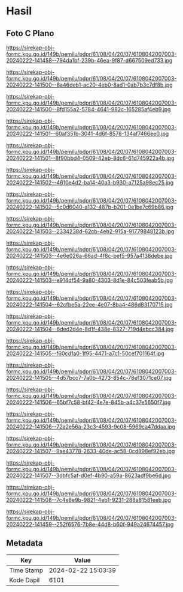 # Hasil

## Foto C Plano

https://sirekap-obj-formc.kpu.go.id/149b/pemilu/pdpr/61/08/04/20/07/6108042007003-20240222-141458--794da1bf-239b-46ea-9f87-d667509ed733.jpg

https://sirekap-obj-formc.kpu.go.id/149b/pemilu/pdpr/61/08/04/20/07/6108042007003-20240222-141500--8a46deb1-ac20-4eb0-8ad1-0ab7b3c7df8b.jpg

https://sirekap-obj-formc.kpu.go.id/149b/pemilu/pdpr/61/08/04/20/07/6108042007003-20240222-141500--8fd155a2-5784-4641-982c-165285af4eb9.jpg

https://sirekap-obj-formc.kpu.go.id/149b/pemilu/pdpr/61/08/04/20/07/6108042007003-20240222-141501--60af351b-3041-4d6f-8578-134af7466ee0.jpg

https://sirekap-obj-formc.kpu.go.id/149b/pemilu/pdpr/61/08/04/20/07/6108042007003-20240222-141501--8f90bbd4-0509-42eb-8dc6-61d745922a4b.jpg

https://sirekap-obj-formc.kpu.go.id/149b/pemilu/pdpr/61/08/04/20/07/6108042007003-20240222-141502--4610e4d2-ba14-40a3-b930-a7125a98ec25.jpg

https://sirekap-obj-formc.kpu.go.id/149b/pemilu/pdpr/61/08/04/20/07/6108042007003-20240222-141502--5c0d6040-a132-487b-b201-0e1be7c69b86.jpg

https://sirekap-obj-formc.kpu.go.id/149b/pemilu/pdpr/61/08/04/20/07/6108042007003-20240222-141503--2334238d-62cb-4eb2-915a-91779848123b.jpg

https://sirekap-obj-formc.kpu.go.id/149b/pemilu/pdpr/61/08/04/20/07/6108042007003-20240222-141503--4e6e026a-66ad-4f8c-bef5-957a4138debe.jpg

https://sirekap-obj-formc.kpu.go.id/149b/pemilu/pdpr/61/08/04/20/07/6108042007003-20240222-141503--e914df54-9a80-4303-8d1e-84c503feab5b.jpg

https://sirekap-obj-formc.kpu.go.id/149b/pemilu/pdpr/61/08/04/20/07/6108042007003-20240222-141504--62cfbe5a-22ee-4e07-8ba4-486d83170715.jpg

https://sirekap-obj-formc.kpu.go.id/149b/pemilu/pdpr/61/08/04/20/07/6108042007003-20240222-141504--6ded2d4e-8d1f-438e-8327-719d4ebcc384.jpg

https://sirekap-obj-formc.kpu.go.id/149b/pemilu/pdpr/61/08/04/20/07/6108042007003-20240222-141505--f60cd1a0-1f95-4471-a7c1-50cef701164f.jpg

https://sirekap-obj-formc.kpu.go.id/149b/pemilu/pdpr/61/08/04/20/07/6108042007003-20240222-141505--4d57bcc7-7a0b-4273-854c-78ef3071ce07.jpg

https://sirekap-obj-formc.kpu.go.id/149b/pemilu/pdpr/61/08/04/20/07/6108042007003-20240222-141506--65bf7c58-bf42-4e7e-845b-a4c37e5650f7.jpg

https://sirekap-obj-formc.kpu.go.id/149b/pemilu/pdpr/61/08/04/20/07/6108042007003-20240222-141506--72a2e56a-23c3-4593-9c08-5969ca47ddaa.jpg

https://sirekap-obj-formc.kpu.go.id/149b/pemilu/pdpr/61/08/04/20/07/6108042007003-20240222-141507--9ae43778-2633-40de-ac58-0cd898ef92eb.jpg

https://sirekap-obj-formc.kpu.go.id/149b/pemilu/pdpr/61/08/04/20/07/6108042007003-20240222-141507--3dbfc5af-d0ef-4b90-a59a-8623adf9be6d.jpg

https://sirekap-obj-formc.kpu.go.id/149b/pemilu/pdpr/61/08/04/20/07/6108042007003-20240222-141508--7c4e8e9b-9821-4eb1-9231-288a81581eeb.jpg

https://sirekap-obj-formc.kpu.go.id/149b/pemilu/pdpr/61/08/04/20/07/6108042007003-20240222-141459--252f6576-7b8e-44d8-b60f-949a24674457.jpg


## Metadata

| Key        | Value               |
| ---------- | ------------------- |
| Time Stamp | 2024-02-22 15:03:39 |
| Kode Dapil | 6101                |



